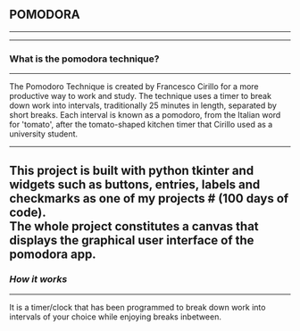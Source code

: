 ## POMODORA
***
___
### What is the pomodora technique?
***
The Pomodoro Technique is created by Francesco Cirillo for a more productive way to work and study. The technique uses a timer to break down work into intervals, traditionally 25 minutes in length, separated by short breaks. Each interval is known as a pomodoro, from the Italian word for 'tomato', after the 
tomato-shaped kitchen timer that Cirillo used as a university student.

---
This project is built with python tkinter and widgets such as buttons, entries, labels and checkmarks
as one of my projects # (100 days of code). \
The whole project constitutes a canvas that displays  the graphical user interface of the pomodora app.
---- 
### _How it works_ ###

___
It is a timer/clock that has been programmed to break down work into intervals of your choice while enjoying breaks inbetween.


